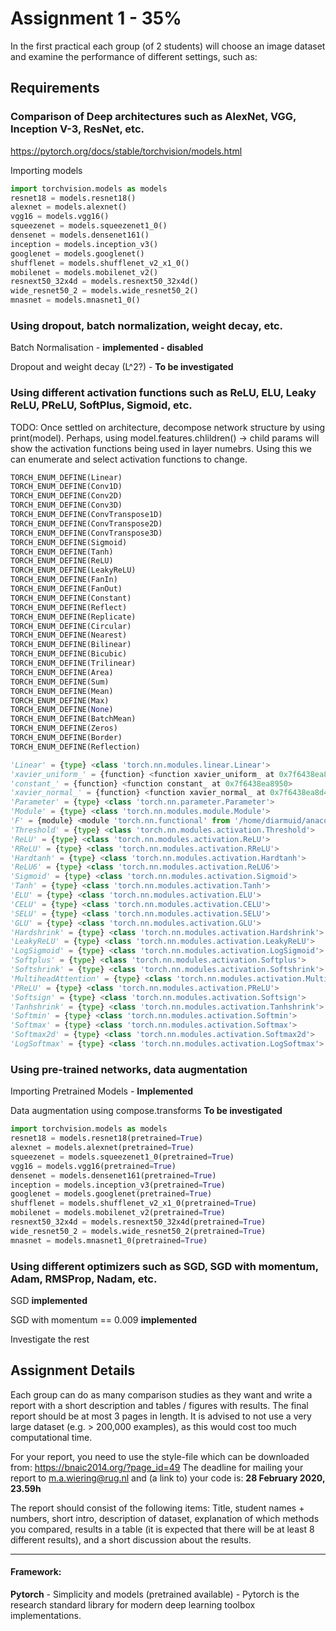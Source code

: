 # Assignment 1 - 35%
In the first practical each group (of 2 students) will choose an image dataset and examine the performance of different settings, such as:

## Requirements
### Comparison of Deep architectures such as AlexNet, VGG, Inception V-3, ResNet, etc.
https://pytorch.org/docs/stable/torchvision/models.html

Importing models 


```python
import torchvision.models as models
resnet18 = models.resnet18()
alexnet = models.alexnet()
vgg16 = models.vgg16()
squeezenet = models.squeezenet1_0()
densenet = models.densenet161()
inception = models.inception_v3()
googlenet = models.googlenet()
shufflenet = models.shufflenet_v2_x1_0()
mobilenet = models.mobilenet_v2()
resnext50_32x4d = models.resnext50_32x4d()
wide_resnet50_2 = models.wide_resnet50_2()
mnasnet = models.mnasnet1_0()
```


### Using dropout, batch normalization, weight decay, etc.
Batch Normalisation - **implemented - disabled**

Dropout and weight decay (L^2?) - **To be investigated**

### Using different activation functions such as ReLU, ELU, Leaky ReLU, PReLU, SoftPlus, Sigmoid, etc.
TODO: Once settled on architecture, decompose network structure by using print(model). Perhaps, using
model.features.chlildren() -> child params will show the activation functions being used in layer numebrs.
Using this we can enumerate and select activation functions to change. 
```python
TORCH_ENUM_DEFINE(Linear)
TORCH_ENUM_DEFINE(Conv1D)
TORCH_ENUM_DEFINE(Conv2D)
TORCH_ENUM_DEFINE(Conv3D)
TORCH_ENUM_DEFINE(ConvTranspose1D)
TORCH_ENUM_DEFINE(ConvTranspose2D)
TORCH_ENUM_DEFINE(ConvTranspose3D)
TORCH_ENUM_DEFINE(Sigmoid)
TORCH_ENUM_DEFINE(Tanh)
TORCH_ENUM_DEFINE(ReLU)
TORCH_ENUM_DEFINE(LeakyReLU)
TORCH_ENUM_DEFINE(FanIn)
TORCH_ENUM_DEFINE(FanOut)
TORCH_ENUM_DEFINE(Constant)
TORCH_ENUM_DEFINE(Reflect)
TORCH_ENUM_DEFINE(Replicate)
TORCH_ENUM_DEFINE(Circular)
TORCH_ENUM_DEFINE(Nearest)
TORCH_ENUM_DEFINE(Bilinear)
TORCH_ENUM_DEFINE(Bicubic)
TORCH_ENUM_DEFINE(Trilinear)
TORCH_ENUM_DEFINE(Area)
TORCH_ENUM_DEFINE(Sum)
TORCH_ENUM_DEFINE(Mean)
TORCH_ENUM_DEFINE(Max)
TORCH_ENUM_DEFINE(None)
TORCH_ENUM_DEFINE(BatchMean)
TORCH_ENUM_DEFINE(Zeros)
TORCH_ENUM_DEFINE(Border)
TORCH_ENUM_DEFINE(Reflection)
```
```python
'Linear' = {type} <class 'torch.nn.modules.linear.Linear'>
'xavier_uniform_' = {function} <function xavier_uniform_ at 0x7f6438ea8cb0>
'constant_' = {function} <function constant_ at 0x7f6438ea8950>
'xavier_normal_' = {function} <function xavier_normal_ at 0x7f6438ea8d40>
'Parameter' = {type} <class 'torch.nn.parameter.Parameter'>
'Module' = {type} <class 'torch.nn.modules.module.Module'>
'F' = {module} <module 'torch.nn.functional' from '/home/diarmuid/anaconda3/envs/DL-2020/lib/python3.7/site-packages/torch/nn/functional.py'>
'Threshold' = {type} <class 'torch.nn.modules.activation.Threshold'>
'ReLU' = {type} <class 'torch.nn.modules.activation.ReLU'>
'RReLU' = {type} <class 'torch.nn.modules.activation.RReLU'>
'Hardtanh' = {type} <class 'torch.nn.modules.activation.Hardtanh'>
'ReLU6' = {type} <class 'torch.nn.modules.activation.ReLU6'>
'Sigmoid' = {type} <class 'torch.nn.modules.activation.Sigmoid'>
'Tanh' = {type} <class 'torch.nn.modules.activation.Tanh'>
'ELU' = {type} <class 'torch.nn.modules.activation.ELU'>
'CELU' = {type} <class 'torch.nn.modules.activation.CELU'>
'SELU' = {type} <class 'torch.nn.modules.activation.SELU'>
'GLU' = {type} <class 'torch.nn.modules.activation.GLU'>
'Hardshrink' = {type} <class 'torch.nn.modules.activation.Hardshrink'>
'LeakyReLU' = {type} <class 'torch.nn.modules.activation.LeakyReLU'>
'LogSigmoid' = {type} <class 'torch.nn.modules.activation.LogSigmoid'>
'Softplus' = {type} <class 'torch.nn.modules.activation.Softplus'>
'Softshrink' = {type} <class 'torch.nn.modules.activation.Softshrink'>
'MultiheadAttention' = {type} <class 'torch.nn.modules.activation.MultiheadAttention'>
'PReLU' = {type} <class 'torch.nn.modules.activation.PReLU'>
'Softsign' = {type} <class 'torch.nn.modules.activation.Softsign'>
'Tanhshrink' = {type} <class 'torch.nn.modules.activation.Tanhshrink'>
'Softmin' = {type} <class 'torch.nn.modules.activation.Softmin'>
'Softmax' = {type} <class 'torch.nn.modules.activation.Softmax'>
'Softmax2d' = {type} <class 'torch.nn.modules.activation.Softmax2d'>
'LogSoftmax' = {type} <class 'torch.nn.modules.activation.LogSoftmax'>
```
### Using pre-trained networks, data augmentation
Importing Pretrained Models - **Implemented**

Data augmentation using compose.transforms **To be investigated**

```python
import torchvision.models as models
resnet18 = models.resnet18(pretrained=True)
alexnet = models.alexnet(pretrained=True)
squeezenet = models.squeezenet1_0(pretrained=True)
vgg16 = models.vgg16(pretrained=True)
densenet = models.densenet161(pretrained=True)
inception = models.inception_v3(pretrained=True)
googlenet = models.googlenet(pretrained=True)
shufflenet = models.shufflenet_v2_x1_0(pretrained=True)
mobilenet = models.mobilenet_v2(pretrained=True)
resnext50_32x4d = models.resnext50_32x4d(pretrained=True)
wide_resnet50_2 = models.wide_resnet50_2(pretrained=True)
mnasnet = models.mnasnet1_0(pretrained=True)
```
### Using different optimizers such as SGD, SGD with momentum, Adam, RMSProp, Nadam, etc.
SGD **implemented**

SGD with momentum == 0.009 **implemented**

Investigate the rest

## Assignment Details
Each group can do as many comparison studies as they want and write a report with a short description and
tables / figures with results. The final report should be at most 3 pages in length. It is advised to not use a very large
dataset (e.g. > 200,000 examples), as this would cost too much computational time.

For your report, you need to use the style-file which can be downloaded from: https://bnaic2014.org/?page_id=49
The deadline for mailing your report to m.a.wiering@rug.nl and (a link to) your code is: **28 February 2020, 23.59h**

The report should consist of the following items: Title, student names + numbers, short intro, description of dataset, explanation of which methods you compared, results in a table (it is expected that there will be at least 8 different results), and a short discussion about the results.

___

#### Framework: 
**Pytorch** - Simplicity and models (pretrained available) - Pytorch is the research standard library for
modern deep learning toolbox implementations. 